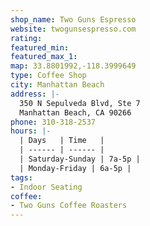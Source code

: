 ```yaml
---
shop_name: Two Guns Espresso
website: twogunsespresso.com
rating: 
featured_min: 
featured_max_1: 
map: 33.8801992,-118.3999649
type: Coffee Shop
city: Manhattan Beach
address: |-
  350 N Sepulveda Blvd, Ste 7
  Manhattan Beach, CA 90266
phone: 310-318-2537
hours: |-
  | Days   | Time   |
  | ------ | ------ |
  | Saturday-Sunday | 7a-5p |
  | Monday-Friday | 6a-5p |
tags:
- Indoor Seating
coffee:
- Two Guns Coffee Roasters
---
```


